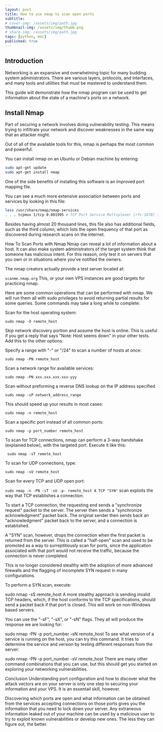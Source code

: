 ```yaml
---
layout: post
title: How to use nmap to scan open ports
subtitle: 
# cover-img: /assets/img/path.jpg
thumbnail-img: /assets/img/thumb.png
# share-img: /assets/img/path.jpg
tags: [python, mac]
published: true
---
```

## Introduction

Networking is an expansive and overwhelming topic for many budding system administrators. There are various layers, protocols, and interfaces, and many tools and utilities that must be mastered to understand them.

This guide will demonstrate how the nmap program can be used to get information about the state of a machine's ports on a network.

## Install Nmap

Part of securing a network involves doing vulnerability testing. This means trying to infiltrate your network and discover weaknesses in the same way that an attacker might.

Out of all of the available tools for this, nmap is perhaps the most common and powerful.

You can install nmap on an Ubuntu or Debian machine by entering:

```bash
sudo apt-get update 
sudo apt-get install nmap 
```

One of the side benefits of installing this software is an improved port mapping file.

You can see a much more extensive association between ports and services by looking in this file:

```bash
less /usr/share/nmap/nmap-services 
. . . tcpmux 1/tcp 0.001995 # TCP Port Service Multiplexer [rfc-1078] tcpmux 1/udp 0.001236 # TCP Port Service Multiplexer compressnet 2/tcp 0.000013 # Management Utility compressnet 2/udp 0.001845 # Management Utility compressnet 3/tcp 0.001242 # Compression Process compressnet 3/udp 0.001532 # Compression Process unknown 4/tcp 0.000477 rje 5/udp 0.000593 # Remote Job Entry unknown 6/tcp 0.000502 echo 7/tcp 0.004855 echo 7/udp 0.024679 echo 7/sctp 0.000000 . . .
```

Besides having almost 20 thousand lines, this file also has additional fields, such as the third column, which lists the open frequency of that port as discovered during research scans on the internet.

How To Scan Ports with Nmap Nmap can reveal a lot of information about a host. It can also make system administrators of the target system think that someone has malicious intent. For this reason, only test it on servers that you own or in situations where you've notified the owners.

The nmap creators actually provide a test server located at:

`scanme.nmap.org` This, or your own VPS instances are good targets for practicing nmap.

Here are some common operations that can be performed with nmap. We will run them all with sudo privileges to avoid returning partial results for some queries. Some commands may take a long while to complete:

Scan for the host operating system:

`sudo nmap -O remote_host`

Skip network discovery portion and assume the host is online. This is useful if you get a reply that says "Note: Host seems down" in your other tests. Add this to the other options:

Specify a range with "-" or "/24" to scan a number of hosts at once:

`sudo nmap -PN remote_host`

 Scan a network range for available services:

`sudo nmap -PN xxx.xxx.xxx.xxx-yyy`

 Scan without preforming a reverse DNS lookup on the IP address specified.

`sudo nmap -sP network_address_range`

This should speed up your results in most cases:

`sudo nmap -n remote_host`

Scan a specific port instead of all common ports:

`sudo nmap -p port_number remote_host`

 To scan for TCP connections, nmap can perform a 3-way handshake (explained below), with the targeted port. Execute it like this:

` sudo nmap -sT remote_host`

To scan for UDP connections, type:

`sudo nmap -sU remote_host`

Scan for every TCP and UDP open port:

`sudo nmap -n -PN -sT -sU -p- remote_host A TCP "SYN"` scan exploits the way that TCP establishes a connection.

To start a TCP connection, the requesting end sends a "synchronize request" packet to the server. The server then sends a "synchronize acknowledgment" packet back. The original sender then sends back an "acknowledgment" packet back to the server, and a connection is established.

A "SYN" scan, however, drops the connection when the first packet is returned from the server. This is called a "half-open" scan and used to be promoted as a way to surreptitiously scan for ports, since the application associated with that port would not receive the traffic, because the connection is never completed.

This is no longer considered stealthy with the adoption of more advanced firewalls and the flagging of incomplete SYN request in many configurations.

To perform a SYN scan, execute:

sudo nmap -sS remote_host A more stealthy approach is sending invalid TCP headers, which, if the host conforms to the TCP specifications, should send a packet back if that port is closed. This will work on non-Windows based servers.

You can use the "-sF", "-sX", or "-sN" flags. They all will produce the response we are looking for:

sudo nmap -PN -p port_number -sN remote_host To see what version of a service is running on the host, you can try this command. It tries to determine the service and version by testing different responses from the server:

sudo nmap -PN -p port_number -sV remote_host There are many other command combinations that you can use, but this should get you started on exploring your networking vulnerabilities.

Conclusion Understanding port configuration and how to discover what the attack vectors are on your server is only one step to securing your information and your VPS. It is an essentail skill, however.

Discovering which ports are open and what information can be obtained from the services accepting connections on those ports gives you the information that you need to lock down your server. Any extraneous information leaked out of your machine can be used by a malicious user to try to exploit known vulnerabilities or develop new ones. The less they can figure out, the better.